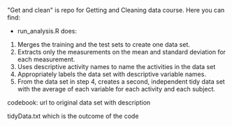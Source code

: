 "Get and clean" is repo for Getting and Cleaning data course.
Here you can find:

- run_analysis.R does:
1. Merges the training and the test sets to create one data set.
2. Extracts only the measurements on the mean and standard deviation for each measurement.
3. Uses descriptive activity names to name the activities in the data set
4. Appropriately labels the data set with descriptive variable names.
5. From the data set in step 4, creates a second, independent tidy data set with the average of each variable for each activity and each subject.

codebook:
url to original data set with description

tidyData.txt which is the outcome of the code
